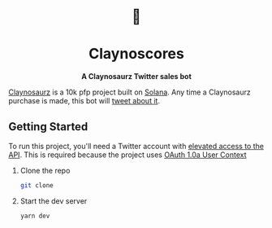 <div align="center">
  <h1>🦖</h1>

  <h1>Claynoscores</h1>

  <p>
    <strong>A Claynosaurz Twitter sales bot</strong>
  </p>
</div>

[Claynosaurz](https://claynosaurz.com/) is a 10k pfp project built on [Solana](https://solana.com/). Any time a Claynosaurz purchase is made, this bot will [tweet about it](https://twitter.com/claynoscores).

## Getting Started

To run this project, you'll need a Twitter account with [elevated access to the API](https://developer.twitter.com/en/docs/twitter-api/getting-started/getting-access-to-the-twitter-api). This is required because the project uses [OAuth 1.0a User Context](https://developer.twitter.com/en/docs/authentication/oauth-1-0a)

1. Clone the repo

    ```bash
    git clone
    ```

2. Start the dev server

    ```bash
    yarn dev
    ```
